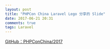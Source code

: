 ```yaml
---
layout: post
title: "PHPCon China Laravel Lego 分享的 Slide"
date: 2017-06-21 20:31
comments: true
tags: Laravel
---
```


[GitHub：PHPConChina/2017](https://github.com/ThinkDevelopers/PHPConChina/blob/master/PHPCON2017/Laravel%20Lego_Save%20You%20From%20CRUD--%E5%BC%A0%E5%8D%AB%40PHPCON2017.pdf)